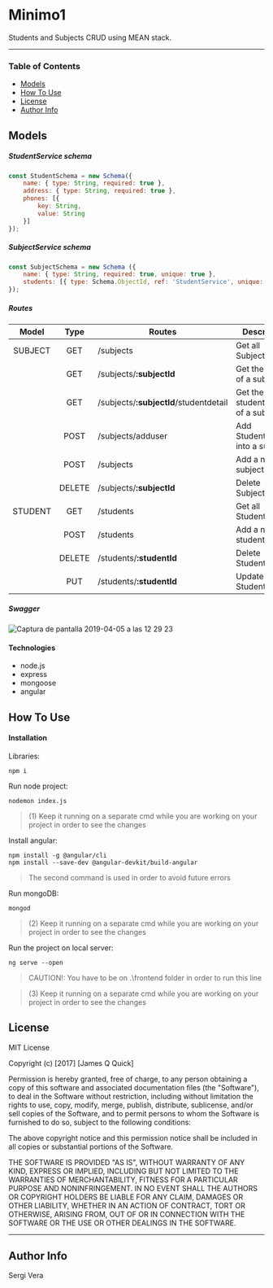 # Minimo1

Students and Subjects CRUD using MEAN stack.

---

### Table of Contents

- [Models](#models)
- [How To Use](#how-to-use)
- [License](#license)
- [Author Info](#author-info)

## Models

##### StudentService schema

```javascript
const StudentSchema = new Schema({
    name: { type: String, required: true },
    address: { type: String, required: true },
    phones: [{
        key: String,
        value: String
    }]
});
```

##### SubjectService schema

```javascript
const SubjectSchema = new Schema ({
    name: { type: String, required: true, unique: true },
    students: [{ type: Schema.ObjectId, ref: 'StudentService', unique: false }]
});
```

##### Routes

| Model | Type | Routes | Description |
| :---:| :---: | --- | --- |
| SUBJECT | GET | /subjects | Get all Subjects |
|  | GET | /subjects/**:subjectId** | Get the detail of a subject |
|  | GET | /subjects/**:subjectId**/studentdetail | Get the student detail of a subject |
|  | POST | /subjects/adduser | Add StudentService into a subject |
|  | POST | /subjects | Add a new subject |
|  | DELETE | /subjects/**:subjectId** | Delete SubjectService |
| STUDENT | GET | /students | Get all Students |
|  | POST | /students | Add a new student |
|  | DELETE | /students/**:studentId** | Delete StudentService |
|  | PUT | /students/**:studentId** | Update StudentService

##### Swagger

![Captura de pantalla 2019-04-05 a las 12 29 23](https://user-images.githubusercontent.com/43316590/55621663-71f76a00-579e-11e9-9153-77ed8ecf39f7.png)

#### Technologies

- node.js
- express
- mongoose
- angular

## How To Use

#### Installation

Libraries:

```
npm i
```

Run node project:

```
nodemon index.js
```
>(1) Keep it running on a separate cmd while you are working on your project in order to see the changes   

Install angular:

```
npm install -g @angular/cli
npm install --save-dev @angular-devkit/build-angular
```

>The second command is used in order to avoid future errors

Run mongoDB:

```
mongod
```

>(2) Keep it running on a separate cmd while you are working on your project in order to see the changes  

Run the project on local server:

```
ng serve --open
```
>CAUTION!: You have to be on .\frontend folder in order to run this line 

>(3) Keep it running on a separate cmd while you are working on your project in order to see the changes   

## License

MIT License

Copyright (c) [2017] [James Q Quick]

Permission is hereby granted, free of charge, to any person obtaining a copy
of this software and associated documentation files (the "Software"), to deal
in the Software without restriction, including without limitation the rights
to use, copy, modify, merge, publish, distribute, sublicense, and/or sell
copies of the Software, and to permit persons to whom the Software is
furnished to do so, subject to the following conditions:

The above copyright notice and this permission notice shall be included in all
copies or substantial portions of the Software.

THE SOFTWARE IS PROVIDED "AS IS", WITHOUT WARRANTY OF ANY KIND, EXPRESS OR
IMPLIED, INCLUDING BUT NOT LIMITED TO THE WARRANTIES OF MERCHANTABILITY,
FITNESS FOR A PARTICULAR PURPOSE AND NONINFRINGEMENT. IN NO EVENT SHALL THE
AUTHORS OR COPYRIGHT HOLDERS BE LIABLE FOR ANY CLAIM, DAMAGES OR OTHER
LIABILITY, WHETHER IN AN ACTION OF CONTRACT, TORT OR OTHERWISE, ARISING FROM,
OUT OF OR IN CONNECTION WITH THE SOFTWARE OR THE USE OR OTHER DEALINGS IN THE
SOFTWARE.

---

## Author Info

Sergi Vera
